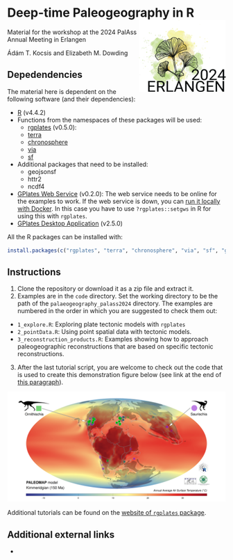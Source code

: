 # Deep-time Paleogeography in R <img src="doc/images/PalAss_Erlangen_2024.jpg" align="right" width="200" />

Material for the workshop at the 2024 PalAss Annual Meeting in Erlangen

Ádám T. Kocsis and Elizabeth M. Dowding

## Depedendencies

The material here is dependent on the following software (and their dependencies):
- [R](https://www.r-project.org/) (v4.4.2)
- Functions from the namespaces of these packages will be used:
  - [rgplates](https://gplates.github.io/rgplates) (v0.5.0): 
  - [terra](https://rspatial.github.io/terra/) 
  - [chronosphere](https://chronosphere.info/r_client/)
  - [via](https://adamtkocsis.com/via/)
  - [sf](https://r-spatial.github.io/sf/) 
- Additional packages that need to be installed:
  - geojsonsf
  - httr2 
  - ncdf4 
- [GPlates Web Service](https://gwsdoc.gplates.org/) (v0.2.0): The web service needs to be online for the examples to work. If the web service is down, you can [run it locally with Docker](https://github.com/GPlates/gplates-web-service/blob/master/docker/README.md). In this case you have to use `?rgplates::setgws` in R for using this with `rgplates`. 
- [GPlates Desktop Application](https://www.earthbyte.org/download-gplates-2-5/) (v2.5.0)
  
All the R packages can be installed with:

``` R
install.packages(c("rgplates", "terra", "chronosphere", "via", "sf", "geojsonsf", "httr2", "ncdf4"))
```
  
## Instructions 
 
1. Clone the repository or download it as a zip file and extract it.
2. Examples are in the `code` directory. Set the working directory to be the path of the `palaeogeography_palass2024` directory. The examples are numbered in the order in which you are suggested to check them out: 
  - `1_explore.R`: Exploring plate tectonic models with `rgplates`
  - `2_pointData.R`: Using point spatial data with tectonic models.
  - `3_reconstruction_products.R`: Examples showing how to approach paleogeographic reconstructions that are based on specific tectonic reconstructions.
3. After the last tutorial script, you are welcome to check out the code that is used to create this demonstration figure below (see link at the end of [this paragraph](https://gplates.github.io/rgplates/#using-reconstructions)). 

![](doc/images/temperature.png)

Additional tutorials can be found on the [website of `rgplates` package](https://gplates.github.io/rgplates).


## Additional external links

- 
